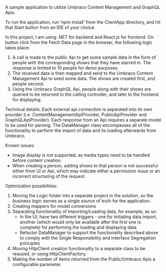 A sample application to utilize Umbraco Content Management and GraphQL Apis.

To run the application, run 'npm install' from the ClientApp directory, and hit that Start button from an IDE of your choice.

In this project, I am using .NET for backend and React.js for frontend.
On button click from the Fetch Data page in the browser, the following logic takes place:
1. A call is made to the public Api to get some sample data in the form of people with the corresponding shows that they have starred in.
The response is limited to 10 people for demo purposes.
2. The received data is then mapped and send to the Umbraco Content Management Api to seed some data. The shows are created first, and people second.
3. Using the Umbraco GraphQL Api, people along with their shows are queried to be returned to the calling controller, and later to the frontend for displaying.

Technical details:
Each external api connection is separated into its own provider (i.e. ContentManagementApiProvider, PublicApiProvider and GraphQLApiProvider).
Each response from an Api requires a separate model to be used for parsing.
The DataManager class encompasses all of the functionality to perform the import of data and its loading afterwards from Umbraco.

Known issues:
- Image display is not supported, as media types need to be handled before content creation.
- When creating a person, adding shows to that person is not successful either from UI or Api, which may indicate either a permission issue or an incorrect structuring of the request.

Optimization possibilities:
1. Moving the Logic folder into a separate project in the solution, so the business logic serves as a single source of truth for the application.
2. Creating mappers for model conversions
3. Separating functionality of Importing/Loading data, for example, as so:
    - In the UI, have two different triggers - one for initiating data import, another (which would only be available after the first one is complete) for performing the loading and displaying data
    - Refactor DataManager to support the functionality described above to comply with the Single Responsibility and Interface Segregation principles
4. Moving HttpClient creation functionality to a separate class to be reaused, or using HttpClientFactory.
5. Making the number of items returned from the Public/Umbraco Apis a configurable parameter.